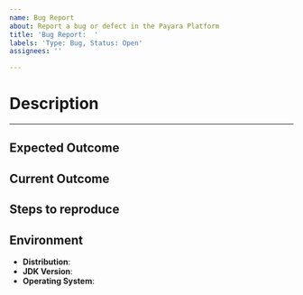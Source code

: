```yaml
---
name: Bug Report
about: Report a bug or defect in the Payara Platform
title: 'Bug Report:  '
labels: 'Type: Bug, Status: Open'
assignees: ''

---
```


# Description #
----------

<!--- Brief summary of the defect or bug -->

## Expected Outcome ##

<!--
Provide a detailed summary of the expected behaviour the corresponding distribution and/or deployed applications SHOULD exhibit after executing the steps described below
-->

## Current Outcome ##

<!-- 
Provide a detailed summary of the actual behaviour the corresponding distribution and/or deployed applications exhibit after executing the steps described below. Please put emphasis on any unwanted results. 
-->

## Steps to reproduce ## 

<!-- 
Describe a [SCCE](http://sscce.org/ "Short, Self-Contained, Correct Example") reproducer project by using a Maven project hosted in a separate repository that simply demonstrates the issue. Compliment this reproducer with additional instructions on how to set up the reproducer, test it and observe the described outcome.
-->

## Environment ##

- **Distribution**: <!-- Server Full Profile / Server Web Profile / Micro / Embedded -->
- **JDK Version**: <!-- 11/17 uXX - Oracle/IBM/OpenJDK -->
- **Operating System**: <!-- Windows / Linux / Mac -->
